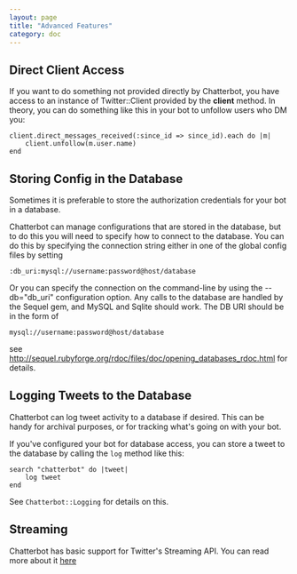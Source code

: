 ```yaml
---
layout: page
title: "Advanced Features"
category: doc
---
```


Direct Client Access
--------------------

If you want to do something not provided directly by Chatterbot, you
have access to an instance of Twitter::Client provided by the
**client** method. In theory, you can do something like this in your
bot to unfollow users who DM you:

    client.direct_messages_received(:since_id => since_id).each do |m|
        client.unfollow(m.user.name)
    end

Storing Config in the Database
------------------------------
Sometimes it is preferable to store the authorization credentials for
your bot in a database. 

Chatterbot can manage configurations that are stored in the database,
but to do this you will need to specify how to connect to the
database. You can do this by specifying the connection string
either in one of the global config files by setting 

```
:db_uri:mysql://username:password@host/database
```

Or you can specify the connection on the command-line by using the
--db="db_uri" configuration option. Any calls to the database are
handled by the Sequel gem, and MySQL and Sqlite should work. The DB
URI should be in the form of

    mysql://username:password@host/database 
    
see http://sequel.rubyforge.org/rdoc/files/doc/opening_databases_rdoc.html
for details.


Logging Tweets to the Database
------------------------------

Chatterbot can log tweet activity to a database if desired. This can
be handy for archival purposes, or for tracking what's going on with
your bot. 

If you've configured your bot for database access, you can store a
tweet to the database by calling the `log` method like this:

```
search "chatterbot" do |tweet|
    log tweet
end
```

See `Chatterbot::Logging` for details on this.


Streaming
---------

Chatterbot has basic support for Twitter's Streaming API. You can read
more about it [here](/streaming.html)

